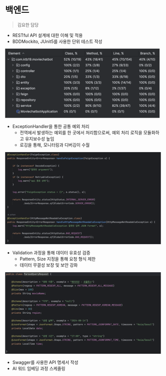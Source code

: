 # 백엔드
> 김요한 담당

- RESTful API 설계에 대한 이해 및 적용
- BDDMockito, JUnit5를 사용한 단위 테스트 작성

<img src="./img/test.png" width=500>

- ExceptionHandler을 통한 공통 예외 처리
  - 전역에서 발생하는 예외를 한 곳에서 처리함으로써, 예외 처리 로직을 모듈화하고 유지보수성 높임
  - 로깅을 통해, 모니터링과 디버깅이 수월

<img src="./img/exception.png" width=800>

- Validation 과정을 통해 데이터 유효성 검증
    - Pattern, Size 지정을 통해 요청 형식 제한
    - 데이터 무결성 보장 및 보안 강화

<img src="./img/validate.png" width=700>

- Swagger를 사용한 API 명세서 작성
- AI 워드 임베딩 과정 스케줄링
